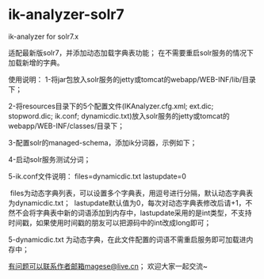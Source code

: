 # ik-analyzer-solr7
ik-analyzer for solr7.x

适配最新版solr7，并添加动态加载字典表功能；
在不需要重启solr服务的情况下加载新增的字典。

使用说明：
1-将jar包放入solr服务的jetty或tomcat的webapp/WEB-INF/lib/目录下；

2-将resources目录下的5个配置文件(IKAnalyzer.cfg.xml; ext.dic; stopword.dic; ik.conf; dynamicdic.txt)放入solr服务的jetty或tomcat的webapp/WEB-INF/classes/目录下；

3-配置solr的managed-schema，添加ik分词器，示例如下；
    <!-- ik分词器 -->
    <fieldType name="text_ik" class="solr.TextField">
        <analyzer type="index">
            <tokenizer class="org.wltea.analyzer.lucene.IKTokenizerFactory" isMaxWordLength="false" useSmart="false" conf="ik.conf"/>
            <filter class="solr.LowerCaseFilterFactory"/>
        </analyzer>
        <analyzer type="query">
            <tokenizer class="org.wltea.analyzer.lucene.IKTokenizerFactory" isMaxWordLength="true" useSmart="true" conf="ik.conf"/>
            <filter class="solr.LowerCaseFilterFactory"/>
        </analyzer>
    </fieldType>

4-启动solr服务测试分词；

5-ik.conf文件说明：
  files=dynamicdic.txt
  lastupdate=0
  
  files为动态字典列表，可以设置多个字典表，用逗号进行分隔，默认动态字典表为dynamicdic.txt；
  lastupdate默认值为0，每次对动态字典表修改后请+1，不然不会将字典表中新的词语添加到内存中，lastupdate采用的是int类型，不支持时间戳，如果使用时间戳的朋友可以把源码中的int改成long即可；

5-dynamicdic.txt 为动态字典，在此文件配置的词语不需重启服务即可加载进内存中；

有问题可以联系作者邮箱magese@live.cn；
欢迎大家一起交流~
